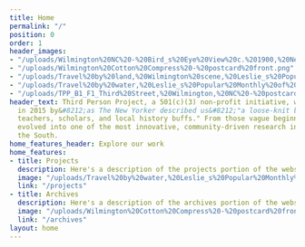```yaml
---
title: Home
permalink: "/"
position: 0
order: 1
header_images:
- "/uploads/Wilmington%20NC%20-%20Bird_s%20Eye%20View%20c.%201900,%20New%20Hanover%20County%20LibraryJPG.jpg"
- "/uploads/Wilmington%20Cotton%20Compress%20-%20postcard%20front.png"
- "/uploads/Travel%20by%20land,%20Wilmington%20scene,%20Leslie_s%20Popular%20Monthly%20of%20April%201877.png"
- "/uploads/Travel%20by%20water,%20Leslie_s%20Popular%20Monthly%20of%20April%201877.png"
- "/uploads/TPP_B1_F1_Third%20Street,%20Wilmington,%20NC%20-%20postcard%20-%20nothing%20on%20back,%20undated.jpg"
header_text: Third Person Project, a 501(c)(3) non-profit initiative, was founded
  in 2015 by&#8212;as The New Yorker described us&#8212;"a loose-knit band of writers,
  teachers, scholars, and local history buffs." From those vague beginnings, TPP has
  evolved into one of the most innovative, community-driven research initiatives in
  the South.
home_features_header: Explore our work
home_features:
- title: Projects
  description: Here's a description of the projects portion of the website.
  image: "/uploads/Travel%20by%20water,%20Leslie_s%20Popular%20Monthly%20of%20April%201877.png"
  link: "/projects"
- title: Archives
  description: Here's a description of the archives portion of the website.
  image: "/uploads/Wilmington%20Cotton%20Compress%20-%20postcard%20front.png"
  link: "/archives"
layout: home
---
```


